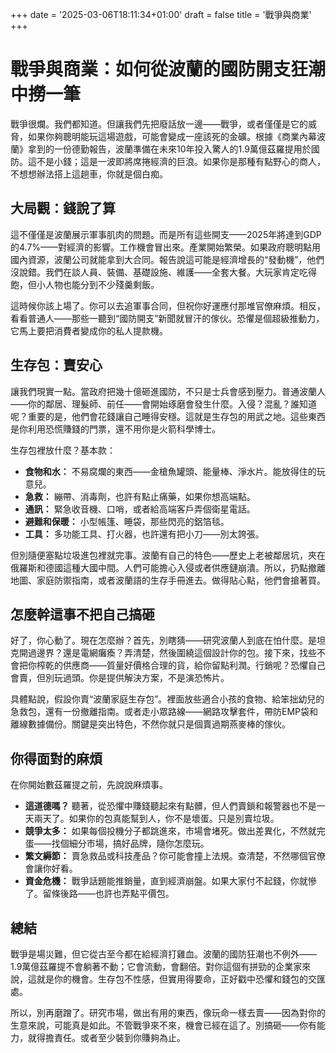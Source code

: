 +++
date = '2025-03-06T18:11:34+01:00'
draft = false
title = '戰爭與商業'
+++
# 戰爭與商業：如何從波蘭的國防開支狂潮中撈一筆

戰爭很爛。我們都知道。但讓我們先把廢話放一邊——戰爭，或者僅僅是它的威脅，如果你夠聰明能玩這場遊戲，可能會變成一座該死的金礦。根據《商業內幕波蘭》拿到的一份德勤報告，波蘭準備在未來10年投入驚人的1.9萬億茲羅提用於國防。這不是小錢；這是一波即將席捲經濟的巨浪。如果你是那種有點野心的商人，不想想辦法搭上這趟車，你就是個白痴。

## 大局觀：錢說了算

這不僅僅是波蘭展示軍事肌肉的問題。而是所有這些開支——2025年將達到GDP的4.7%——對經濟的影響。工作機會冒出來。產業開始繁榮。如果政府聰明點用國內資源，波蘭公司就能拿到大合同。報告說這可能是經濟增長的“發動機”，他們沒說錯。我們在談人員、裝備、基礎設施、維護——全套大餐。大玩家肯定吃得飽，但小人物也能分到不少殘羹剩飯。

這時候你該上場了。你可以去追軍事合同，但祝你好運應付那堆官僚麻煩。相反，看看普通人——那些一聽到“國防開支”新聞就冒汗的傢伙。恐懼是個超級推動力，它馬上要把消費者變成你的私人提款機。

## 生存包：賣安心

讓我們現實一點。當政府把幾十億砸進國防，不只是士兵會感到壓力。普通波蘭人——你的鄰居、理髮師、前任——會開始琢磨會發生什麼。入侵？混亂？誰知道呢？重要的是，他們會花錢讓自己睡得安穩。這就是生存包的用武之地。這些東西是你利用恐慌賺錢的門票，還不用你是火箭科學博士。

生存包裡放什麼？基本款：

- **食物和水：** 不易腐爛的東西——金槍魚罐頭、能量棒、淨水片。能放得住的玩意兒。
- **急救：** 繃帶、消毒劑，也許有點止痛藥，如果你想高端點。
- **通訊：** 緊急收音機、口哨，或者給高端客戶弄個衛星電話。
- **避難和保暖：** 小型帳篷、睡袋，那些閃亮的鋁箔毯。
- **工具：** 多功能工具、打火器，也許還有把小刀——別太誇張。

但別隨便塞點垃圾進包裡就完事。波蘭有自己的特色——歷史上老被鄰居坑，夾在俄羅斯和德國這種大國中間。人們可能擔心入侵或者供應鏈崩潰。所以，扔點撤離地圖、家庭防禦指南，或者波蘭語的生存手冊進去。做得貼心點，他們會搶著買。

## 怎麼幹這事不把自己搞砸

好了，你心動了。現在怎麼辦？首先，別瞎猜——研究波蘭人到底在怕什麼。是坦克開過邊界？還是電網癱瘓？弄清楚，然後圍繞這個設計你的包。接下來，找些不會把你榨乾的供應商——質量好價格合理的貨，給你留點利潤。行銷呢？恐懼自己會賣，但別玩過頭。你是提供解決方案，不是演恐怖片。

具體點說，假設你賣“波蘭家庭生存包”。裡面放些適合小孩的食物、給笨拙幼兒的急救包，還有一份撤離指南。或者走小眾路線——網路攻擊套件，帶防EMP袋和離線數據備份。關鍵是突出特色，不然你就只是個賣過期燕麥棒的傢伙。

## 你得面對的麻煩

在你開始數茲羅提之前，先說說麻煩事。

- **這道德嗎？** 聽著，從恐懼中賺錢聽起來有點髒，但人們賣鎖和報警器也不是一天兩天了。如果你的包真能幫到人，你不是壞蛋。只是別賣垃圾。
- **競爭太多：** 如果每個投機分子都跳進來，市場會堵死。做出差異化，不然就完蛋——找個細分市場，搞好品牌，隨你怎麼玩。
- **繁文縟節：** 賣急救品或科技產品？你可能會撞上法規。查清楚，不然哪個官僚會讓你好看。
- **資金危機：** 戰爭話題能推銷量，直到經濟崩盤。如果大家付不起錢，你就慘了。留條後路——也許也弄點平價包。

## 總結

戰爭是場災難，但它從古至今都在給經濟打雞血。波蘭的國防狂潮也不例外——1.9萬億茲羅提不會躺著不動；它會流動，會翻倍。對你這個有拼勁的企業家來說，這就是你的機會。生存包不性感，但實用得要命，正好戳中恐懼和錢包的交匯處。

所以，別再磨蹭了。研究市場，做出有用的東西，像玩命一樣去賣——因為對你的生意來說，可能真是如此。不管戰爭來不來，機會已經在這了。別搞砸——你有能力，就得擔責任。或者至少裝到你賺夠為止。